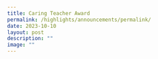 ```yaml
---
title: Caring Teacher Award
permalink: /highlights/announcements/permalink/
date: 2023-10-10
layout: post
description: ""
image: ""
---
```

